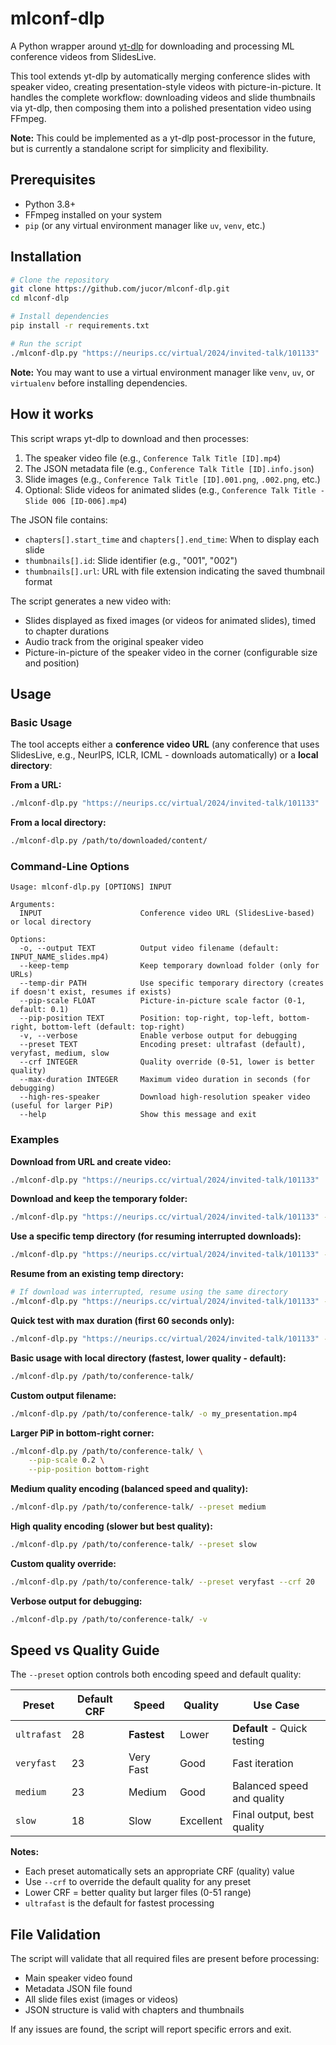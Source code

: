 # mlconf-dlp

A Python wrapper around [yt-dlp](https://github.com/yt-dlp/yt-dlp) for downloading and processing ML conference videos from SlidesLive.

This tool extends yt-dlp by automatically merging conference slides with speaker video, creating presentation-style videos with picture-in-picture. It handles the complete workflow: downloading videos and slide thumbnails via yt-dlp, then composing them into a polished presentation video using FFmpeg.

**Note:** This could be implemented as a yt-dlp post-processor in the future, but is currently a standalone script for simplicity and flexibility.

## Prerequisites

- Python 3.8+
- FFmpeg installed on your system
- `pip` (or any virtual environment manager like `uv`, `venv`, etc.)

## Installation

```bash
# Clone the repository
git clone https://github.com/jucor/mlconf-dlp.git
cd mlconf-dlp

# Install dependencies
pip install -r requirements.txt

# Run the script
./mlconf-dlp.py "https://neurips.cc/virtual/2024/invited-talk/101133"
```

**Note:** You may want to use a virtual environment manager like `venv`, `uv`, or `virtualenv` before installing dependencies.

## How it works

This script wraps yt-dlp to download and then processes:
1. The speaker video file (e.g., `Conference Talk Title [ID].mp4`)
2. The JSON metadata file (e.g., `Conference Talk Title [ID].info.json`)
3. Slide images (e.g., `Conference Talk Title [ID].001.png`, `.002.png`, etc.)
4. Optional: Slide videos for animated slides (e.g., `Conference Talk Title - Slide 006 [ID-006].mp4`)

The JSON file contains:
- `chapters[].start_time` and `chapters[].end_time`: When to display each slide
- `thumbnails[].id`: Slide identifier (e.g., "001", "002")
- `thumbnails[].url`: URL with file extension indicating the saved thumbnail format

The script generates a new video with:
- Slides displayed as fixed images (or videos for animated slides), timed to chapter durations
- Audio track from the original speaker video
- Picture-in-picture of the speaker video in the corner (configurable size and position)

## Usage

### Basic Usage

The tool accepts either a **conference video URL** (any conference that uses SlidesLive, e.g., NeurIPS, ICLR, ICML - downloads automatically) or a **local directory**:

**From a URL:**
```bash
./mlconf-dlp.py "https://neurips.cc/virtual/2024/invited-talk/101133"
```

**From a local directory:**
```bash
./mlconf-dlp.py /path/to/downloaded/content/
```

### Command-Line Options

```
Usage: mlconf-dlp.py [OPTIONS] INPUT

Arguments:
  INPUT                      Conference video URL (SlidesLive-based) or local directory

Options:
  -o, --output TEXT          Output video filename (default: INPUT_NAME_slides.mp4)
  --keep-temp                Keep temporary download folder (only for URLs)
  --temp-dir PATH            Use specific temporary directory (creates if doesn't exist, resumes if exists)
  --pip-scale FLOAT          Picture-in-picture scale factor (0-1, default: 0.1)
  --pip-position TEXT        Position: top-right, top-left, bottom-right, bottom-left (default: top-right)
  -v, --verbose              Enable verbose output for debugging
  --preset TEXT              Encoding preset: ultrafast (default), veryfast, medium, slow
  --crf INTEGER              Quality override (0-51, lower is better quality)
  --max-duration INTEGER     Maximum video duration in seconds (for debugging)
  --high-res-speaker         Download high-resolution speaker video (useful for larger PiP)
  --help                     Show this message and exit
```

### Examples

**Download from URL and create video:**
```bash
./mlconf-dlp.py "https://neurips.cc/virtual/2024/invited-talk/101133"
```

**Download and keep the temporary folder:**
```bash
./mlconf-dlp.py "https://neurips.cc/virtual/2024/invited-talk/101133" --keep-temp
```

**Use a specific temp directory (for resuming interrupted downloads):**
```bash
./mlconf-dlp.py "https://neurips.cc/virtual/2024/invited-talk/101133" --temp-dir my-download
```

**Resume from an existing temp directory:**
```bash
# If download was interrupted, resume using the same directory
./mlconf-dlp.py "https://neurips.cc/virtual/2024/invited-talk/101133" --temp-dir mlconf-dlp-abc123
```

**Quick test with max duration (first 60 seconds only):**
```bash
./mlconf-dlp.py "https://neurips.cc/virtual/2024/invited-talk/101133" --max-duration 60
```

**Basic usage with local directory (fastest, lower quality - default):**
```bash
./mlconf-dlp.py /path/to/conference-talk/
```

**Custom output filename:**
```bash
./mlconf-dlp.py /path/to/conference-talk/ -o my_presentation.mp4
```

**Larger PiP in bottom-right corner:**
```bash
./mlconf-dlp.py /path/to/conference-talk/ \
    --pip-scale 0.2 \
    --pip-position bottom-right
```

**Medium quality encoding (balanced speed and quality):**
```bash
./mlconf-dlp.py /path/to/conference-talk/ --preset medium
```

**High quality encoding (slower but best quality):**
```bash
./mlconf-dlp.py /path/to/conference-talk/ --preset slow
```

**Custom quality override:**
```bash
./mlconf-dlp.py /path/to/conference-talk/ --preset veryfast --crf 20
```

**Verbose output for debugging:**
```bash
./mlconf-dlp.py /path/to/conference-talk/ -v
```

## Speed vs Quality Guide

The `--preset` option controls both encoding speed and default quality:

| Preset      | Default CRF | Speed        | Quality      | Use Case                     |
|-------------|-------------|--------------|--------------|------------------------------|
| `ultrafast` | 28          | **Fastest**  | Lower        | **Default** - Quick testing  |
| `veryfast`  | 23          | Very Fast    | Good         | Fast iteration               |
| `medium`    | 23          | Medium       | Good         | Balanced speed and quality   |
| `slow`      | 18          | Slow         | Excellent    | Final output, best quality   |

**Notes:**
- Each preset automatically sets an appropriate CRF (quality) value
- Use `--crf` to override the default quality for any preset
- Lower CRF = better quality but larger files (0-51 range)
- `ultrafast` is the default for fastest processing

## File Validation

The script will validate that all required files are present before processing:
- Main speaker video found
- Metadata JSON file found
- All slide files exist (images or videos)
- JSON structure is valid with chapters and thumbnails

If any issues are found, the script will report specific errors and exit.
